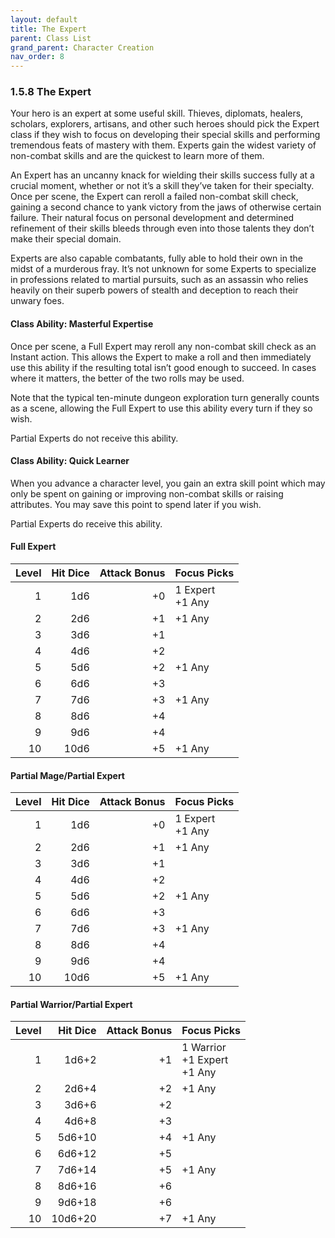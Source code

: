 ```yaml
---
layout: default
title: The Expert
parent: Class List
grand_parent: Character Creation
nav_order: 8
---
```


### 1.5.8 The Expert

Your hero is an expert at some useful skill.
Thieves, diplomats, healers, scholars, explorers, artisans, and other such heroes should pick the Expert class if they wish to focus on developing their special skills and performing tremendous feats of mastery with them.
Experts gain the widest variety of non-combat skills and are the quickest to learn more of them.

An Expert has an uncanny knack for wielding their skills success fully at a crucial moment, whether or not it’s a skill they’ve taken for their specialty.
Once per scene, the Expert can reroll a failed non-combat skill check, gaining a second chance to yank victory from the jaws of otherwise certain failure.
Their natural focus on personal development and determined refinement of their skills bleeds through even into those talents they don’t make their special domain.

Experts are also capable combatants, fully able to hold their own in the midst of a murderous fray.
It’s not unknown for some Experts to specialize in professions related to martial pursuits, such as an assassin who relies heavily on their superb powers of stealth and deception to reach their unwary foes.

#### Class Ability: Masterful Expertise

Once per scene, a Full Expert may reroll any non-combat skill check as an Instant action.
This allows the Expert to make a roll and then immediately use this ability if the resulting total isn’t good enough to succeed.
In cases where it matters, the better of the two rolls may be used.

Note that the typical ten-minute dungeon exploration turn generally counts as a scene, allowing the Full Expert to use this ability every turn if they so wish.

Partial Experts do not receive this ability.

#### Class Ability: Quick Learner

When you advance a character level, you gain an extra skill point which may only be spent on gaining or improving non-combat skills or raising attributes.
You may save this point to spend later if you wish.

Partial Experts do receive this ability.

#### Full Expert

| Level | Hit Dice | Attack Bonus | Focus Picks        |
| ----: | -------: | -----------: | ------------------ |
|     1 |      1d6 |           +0 | 1 Expert<br>+1 Any |
|     2 |      2d6 |           +1 | +1 Any             |
|     3 |      3d6 |           +1 |                    |
|     4 |      4d6 |           +2 |                    |
|     5 |      5d6 |           +2 | +1 Any             |
|     6 |      6d6 |           +3 |                    |
|     7 |      7d6 |           +3 | +1 Any             |
|     8 |      8d6 |           +4 |                    |
|     9 |      9d6 |           +4 |                    |
|    10 |     10d6 |           +5 | +1 Any             |

#### Partial Mage/Partial Expert

| Level | Hit Dice | Attack Bonus | Focus Picks        |
| ----: | -------: | -----------: | ------------------ |
|     1 |      1d6 |           +0 | 1 Expert<br>+1 Any |
|     2 |      2d6 |           +1 | +1 Any             |
|     3 |      3d6 |           +1 |                    |
|     4 |      4d6 |           +2 |                    |
|     5 |      5d6 |           +2 | +1 Any             |
|     6 |      6d6 |           +3 |                    |
|     7 |      7d6 |           +3 | +1 Any             |
|     8 |      8d6 |           +4 |                    |
|     9 |      9d6 |           +4 |                    |
|    10 |     10d6 |           +5 | +1 Any             |

#### Partial Warrior/Partial Expert

| Level | Hit Dice | Attack Bonus | Focus Picks                      |
| ----: | -------: | -----------: | -------------------------------- |
|     1 |    1d6+2 |           +1 | 1 Warrior<br>+1 Expert<br>+1 Any |
|     2 |    2d6+4 |           +2 | +1 Any                           |
|     3 |    3d6+6 |           +2 |                                  |
|     4 |    4d6+8 |           +3 |                                  |
|     5 |   5d6+10 |           +4 | +1 Any                           |
|     6 |   6d6+12 |           +5 |                                  |
|     7 |   7d6+14 |           +5 | +1 Any                           |
|     8 |   8d6+16 |           +6 |                                  |
|     9 |   9d6+18 |           +6 |                                  |
|    10 |  10d6+20 |           +7 | +1 Any                           |
